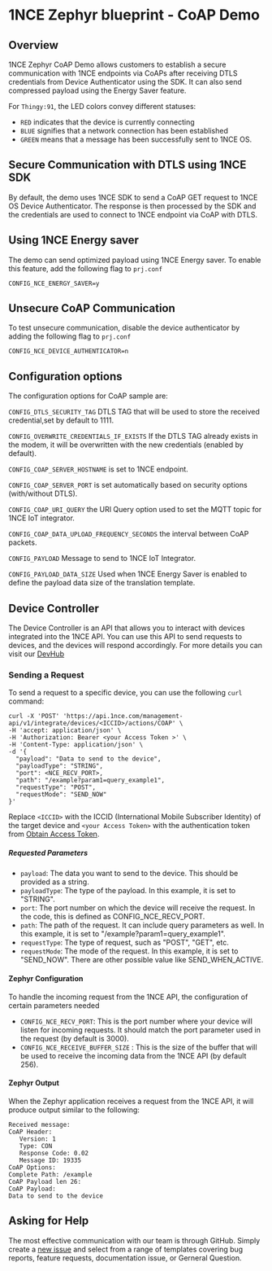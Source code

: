 # 1NCE Zephyr blueprint - CoAP Demo

## Overview

1NCE Zephyr CoAP Demo allows customers to establish a secure communication with 1NCE endpoints via CoAPs after receiving DTLS credentials from Device Authenticator using the SDK. It can also send compressed payload using the Energy Saver feature. 

For `Thingy:91`, the LED colors convey different statuses:

- `RED` indicates that the device is currently connecting
- `BLUE` signifies that a network connection has been established
- `GREEN` means that a message has been successfully sent to 1NCE OS.

## Secure Communication with DTLS using 1NCE SDK

By default, the demo uses 1NCE SDK to send a CoAP GET request to 1NCE OS Device Authenticator. The response is then processed by the SDK and the credentials are used to connect to 1NCE endpoint via CoAP with DTLS. 

 ## Using 1NCE Energy saver
 The demo can send optimized payload using 1NCE Energy saver. To enable this feature, add the following flag to `prj.conf`

```
CONFIG_NCE_ENERGY_SAVER=y
```
 ## Unsecure CoAP Communication 

To test unsecure communication, disable the device authenticator by adding the following flag to `prj.conf`

```
CONFIG_NCE_DEVICE_AUTHENTICATOR=n
``` 

## Configuration options


The configuration options for CoAP sample are:

`CONFIG_DTLS_SECURITY_TAG` DTLS TAG that will be used to store the received credential,set by default to 1111.

`CONFIG_OVERWRITE_CREDENTIALS_IF_EXISTS` If the DTLS TAG already exists in the modem, it will be overwritten with the new credentials (enabled by default).

`CONFIG_COAP_SERVER_HOSTNAME` is set to 1NCE endpoint.

`CONFIG_COAP_SERVER_PORT` is set automatically based on security options (with/without DTLS).

`CONFIG_COAP_URI_QUERY` the URI Query option used to set the MQTT topic for 1NCE IoT integrator.

`CONFIG_COAP_DATA_UPLOAD_FREQUENCY_SECONDS` the interval between CoAP packets.

`CONFIG_PAYLOAD` Message to send to 1NCE IoT Integrator.

`CONFIG_PAYLOAD_DATA_SIZE` Used when 1NCE Energy Saver is enabled to define the payload data size of the translation template.

## Device Controller
The Device Controller is an API that allows you to interact with devices integrated into the 1NCE API. You can use this API to send requests to devices, and the devices will respond accordingly. For more details you can visit our [DevHub](https://help.1nce.com/dev-hub/docs/1nce-os-device-controller)

### Sending a Request

To send a request to a specific device, you can use the following `curl` command:

```
curl -X 'POST' 'https://api.1nce.com/management-api/v1/integrate/devices/<ICCID>/actions/COAP' \
-H 'accept: application/json' \
-H 'Authorization: Bearer <your Access Token >' \
-H 'Content-Type: application/json' \
-d '{
  "payload": "Data to send to the device",
  "payloadType": "STRING",
  "port": <NCE_RECV_PORT>,
  "path": "/example?param1=query_example1",
  "requestType": "POST",
  "requestMode": "SEND_NOW"
}'
```
Replace `<ICCID>` with the ICCID (International Mobile Subscriber Identity) of the target device and `<your Access Token>` with the authentication token from [Obtain Access Token](https://help.1nce.com/dev-hub/reference/postaccesstokenpost).

##### Requested Parameters

* `payload`: The data you want to send to the device. This should be provided as a string.
* `payloadType`: The type of the payload. In this example, it is set to "STRING".
* `port`: The port number on which the device will receive the request. In the code, this is defined as CONFIG_NCE_RECV_PORT.
* `path`: The path of the request. It can include query parameters as well. In this example, it is set to "/example?param1=query_example1".
* `requestType`: The type of request, such as "POST", "GET", etc.
* `requestMode`: The mode of the request. In this example, it is set to "SEND_NOW". There are other possible value like SEND_WHEN_ACTIVE.

#### Zephyr Configuration

To handle the incoming request from the 1NCE API, the configuration of certain parameters needed
* `CONFIG_NCE_RECV_PORT`: This is the port number where your device will listen for incoming requests. It should match the port parameter used in the request (by default is 3000).
* `CONFIG_NCE_RECEIVE_BUFFER_SIZE` : This is the size of the buffer that will be used to receive the incoming data from the 1NCE API (by default 256).

#### Zephyr Output

When the Zephyr application receives a request from the 1NCE API, it will produce output similar to the following:

```
Received message:
CoAP Header:
   Version: 1
   Type: CON
   Response Code: 0.02
   Message ID: 19335
CoAP Options:
Complete Path: /example
CoAP Payload len 26:
CoAP Payload:
Data to send to the device
```

## Asking for Help

The most effective communication with our team is through GitHub. Simply create a [new issue](https://github.com/1NCE-GmbH/blueprint-zephyr/issues/new/choose) and select from a range of templates covering bug reports, feature requests, documentation issue, or Gerneral Question.